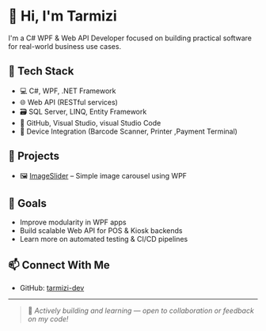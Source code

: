 # 👋 Hi, I'm Tarmizi

I'm a C# WPF & Web API Developer focused on building practical software for real-world business use cases.

## 🧰 Tech Stack
- 💻 C#, WPF, .NET Framework 
- 🌐 Web API (RESTful services)
- 🗃️ SQL Server, LINQ, Entity Framework
- 🔧 GitHub, Visual Studio, visual Studio Code
- 🧪 Device Integration (Barcode Scanner, Printer ,Payment Terminal)

## 📂 Projects
- 🖼️ [ImageSlider](https://github.com/tarmizi-dev/ImageSlider) – Simple image carousel using WPF

## 📝 Goals
- Improve modularity in WPF apps
- Build scalable Web API for POS & Kiosk backends
- Learn more on automated testing & CI/CD pipelines

## 📫 Connect With Me
- GitHub: [tarmizi-dev](https://github.com/tarmizi-dev)
---

> 💼 *Actively building and learning — open to collaboration or feedback on my code!*
